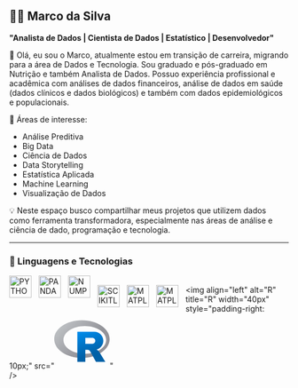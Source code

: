 ## 👨‍💻 Marco da Silva

**"Analista de Dados | Cientista de Dados | Estatístico | Desenvolvedor"**

👋 Olá, eu sou o Marco, atualmente estou em transição de carreira, migrando para a área de Dados e Tecnologia. Sou graduado e pós-graduado em Nutrição e também Analista de Dados. Possuo experiência profissional e acadêmica com análises de dados financeiros, análise de dados em saúde (dados clínicos e dados biológicos) e também com dados epidemiológicos e populacionais. 

🎯 Áreas de interesse:
- Análise Preditiva
- Big Data
- Ciência de Dados
- Data Storytelling
- Estatística Aplicada
- Machine Learning
- Visualização de Dados 

💡 Neste espaço busco compartilhar meus projetos que utilizem dados como ferramenta transformadora, especialmente nas áreas de análise e ciência de dado, programação e tecnologia.

---
### 🤖 Linguagens e Tecnologias

<img 
    align="left" 
    alt="PYTHON"
    title="PYTHON" 
    width="40px" 
    style="padding-right: 10px;" 
    src="https://cdn.jsdelivr.net/gh/devicons/devicon@latest/icons/python/python-original.svg"           
/>
<img 
    align="left" 
    alt="PANDAS"
    title="PANDAS" 
    width="40px" 
    style="padding-right: 10px;" 
    src="https://cdn.jsdelivr.net/gh/devicons/devicon@latest/icons/pandas/pandas-original-wordmark.svg"           
/>
<img 
    align="left" 
    alt="NUMPY"
    title="NUMPY" 
    width="40px" 
    style="padding-right: 10px;" 
    src="https://cdn.jsdelivr.net/gh/devicons/devicon@latest/icons/numpy/numpy-original.svg"           
/>        
<img 
    align="left" 
    alt="SCIKITLEARN"
    title="SCIKITLEARN" 
    width="40px" 
    style="padding-right: 10px;" 
    src="https://cdn.jsdelivr.net/gh/devicons/devicon@latest/icons/scikitlearn/scikitlearn-original.svg"           
/>
<img 
    align="left" 
    alt="MATPLOTLIB"
    title="MATPLOTLIB" 
    width="40px" 
    style="padding-right: 10px;" 
    src="https://cdn.jsdelivr.net/gh/devicons/devicon@latest/icons/matplotlib/matplotlib-original.svg"           
/>
<img 
    align="left" 
    alt="MATPLOTLIB"
    title="MATPLOTLIB" 
    width="40px" 
    style="padding-right: 10px;" 
    src="https://cdn.jsdelivr.net/gh/devicons/devicon@latest/icons/matplotlib/matplotlib-original.svg"           
/> 
<img 
    align="left" 
    alt="R"
    title="R" 
    width="40px" 
    style="padding-right: 10px;" 
    src="<svg xmlns="http://www.w3.org/2000/svg" x="0px" y="0px" width="100" height="100" viewBox="0 0 48 48">
<linearGradient id="__u04104Xr4WevsSMNpCfa_CLvQeiwFpit4_gr1" x1="7.773" x2="29.818" y1="6.952" y2="27.783" gradientUnits="userSpaceOnUse"><stop offset="0" stop-color="#bec1c4"></stop><stop offset="1" stop-color="#939399"></stop></linearGradient><path fill="url(#__u04104Xr4WevsSMNpCfa_CLvQeiwFpit4_gr1)" d="M24,6C10.745,6,0,13.291,0,22.286s10.745,16.286,24,16.286s24-7.291,24-16.286S37.255,6,24,6 z M26.5,35C16.283,35,8,29.627,8,23s8.283-12,18.5-12S45,16.373,45,23S36.717,35,26.5,35z"></path><linearGradient id="__u04104Xr4WevsSMNpCfb_CLvQeiwFpit4_gr2" x1="25.124" x2="32.304" y1="14.251" y2="35.285" gradientUnits="userSpaceOnUse"><stop offset=".003" stop-color="#008ded"></stop><stop offset="1" stop-color="#0061a7"></stop></linearGradient><path fill="url(#__u04104Xr4WevsSMNpCfb_CLvQeiwFpit4_gr2)" d="M39.051,33.469 c-0.578-0.945-1.437-1.669-2.442-2.105c3.401-0.841,5.926-3.904,5.926-7.564c0-4.307-3.493-7.8-7.8-7.8H20.001v26h6.933V31.6h1.955 c0.967,0,1.856,0.525,2.321,1.373L36.175,42h8.093L39.051,33.469z M26.935,21.2h6.067c1.435,0,2.6,1.165,2.6,2.6 s-1.165,2.6-2.6,2.6h-6.067V21.2z"></path>
</svg>"           
/>   
         
          
         
          
            
          
